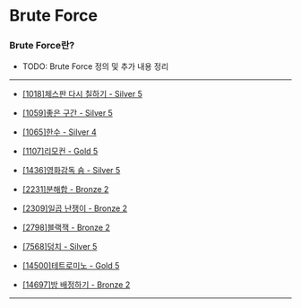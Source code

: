 # Brute Force

### Brute Force란?

  - TODO: Brute Force 정의 및 추가 내용 정리

---

  - [[1018]체스판 다시 칠하기 - Silver 5](https://github.com/firemancha/Algorithm/tree/main/Baekjoon/BruteForce/%5B1018%5D%EC%B2%B4%EC%8A%A4%ED%8C%90%20%EB%8B%A4%EC%8B%9C%20%EC%B9%A0%ED%95%98%EA%B8%B0)

  - [[1059]좋은 구간 - Silver 5](https://github.com/firemancha/Algorithm/tree/main/Baekjoon/BruteForce/%5B1059%5D%EC%A2%8B%EC%9D%80%20%EA%B5%AC%EA%B0%84)

  - [[1065]한수 - Silver 4](https://github.com/firemancha/Algorithm/tree/main/Baekjoon/BruteForce/%5B1065%5D%ED%95%9C%EC%88%98)

  - [[1107]리모컨 - Gold 5](https://github.com/firemancha/Algorithm/tree/main/Baekjoon/BruteForce/%5B1107%5D%EB%A6%AC%EB%AA%A8%EC%BB%A8)

  - [[1436]영화감독 숌 - Silver 5](https://github.com/firemancha/Algorithm/tree/main/Baekjoon/BruteForce/%5B1436%5D%EC%98%81%ED%99%94%EA%B0%90%EB%8F%85%20%EC%88%8C)

  - [[2231]분해합 - Bronze 2](https://github.com/firemancha/Algorithm/tree/main/Baekjoon/BruteForce/%5B2231%5D%EB%B6%84%ED%95%B4%ED%95%A9)

  - [[2309]일곱 난쟁이 - Bronze 2](https://github.com/firemancha/Algorithm/tree/main/Baekjoon/BruteForce/%5B2309%5D%EC%9D%BC%EA%B3%B1%20%EB%82%9C%EC%9F%81%EC%9D%B4)

  - [[2798]블랙잭 - Bronze 2](https://github.com/firemancha/Algorithm/tree/main/Baekjoon/BruteForce/%5B2798%5D%EB%B8%94%EB%9E%99%EC%9E%AD)

  - [[7568]덩치 - Silver 5](https://github.com/firemancha/Algorithm/tree/main/Baekjoon/BruteForce/%5B7568%5D%EB%8D%A9%EC%B9%98)

  - [[14500]테트로미노 - Gold 5](https://github.com/firemancha/Algorithm/tree/main/Baekjoon/BruteForce/%5B14500%5D%ED%85%8C%ED%8A%B8%EB%A1%9C%EB%AF%B8%EB%85%B8)

  - [[14697]방 배정하기 - Bronze 2](https://github.com/firemancha/Algorithm/tree/main/Baekjoon/BruteForce/%5B14697%5D%EB%B0%A9%20%EB%B0%B0%EC%A0%95%ED%95%98%EA%B8%B0)

---